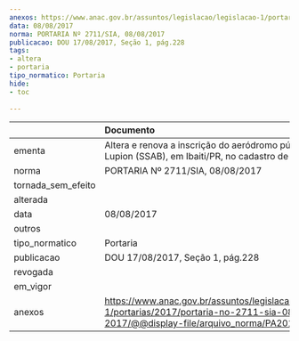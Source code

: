 ```yaml
---
anexos: https://www.anac.gov.br/assuntos/legislacao/legislacao-1/portarias/2017/portaria-no-2711-sia-08-08-2017/@@display-file/arquivo_norma/PA2017-2711.pdf
data: 08/08/2017
norma: PORTARIA Nº 2711/SIA, 08/08/2017
publicacao: DOU 17/08/2017, Seção 1, pág.228
tags:
- altera
- portaria
tipo_normatico: Portaria
hide: 
- toc 
 
---
```


|                    | Documento                                                                                                                                            |
|:-------------------|:-----------------------------------------------------------------------------------------------------------------------------------------------------|
| ementa             | Altera e renova a inscrição do aeródromo público Moisés Lupion (SSAB), em Ibaiti/PR, no cadastro de aeródromos.                                      |
| norma              | PORTARIA Nº 2711/SIA, 08/08/2017                                                                                                                     |
| tornada_sem_efeito |                                                                                                                                                      |
| alterada           |                                                                                                                                                      |
| data               | 08/08/2017                                                                                                                                           |
| outros             |                                                                                                                                                      |
| tipo_normatico     | Portaria                                                                                                                                             |
| publicacao         | DOU 17/08/2017, Seção 1, pág.228                                                                                                                     |
| revogada           |                                                                                                                                                      |
| em_vigor           |                                                                                                                                                      |
| anexos             | https://www.anac.gov.br/assuntos/legislacao/legislacao-1/portarias/2017/portaria-no-2711-sia-08-08-2017/@@display-file/arquivo_norma/PA2017-2711.pdf |